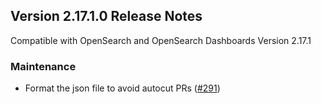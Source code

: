 ## Version 2.17.1.0 Release Notes

Compatible with OpenSearch and OpenSearch Dashboards Version 2.17.1

### Maintenance

- Format the json file to avoid autocut PRs ([#291](https://github.com/opensearch-project/dashboards-assistant/pull/291))
